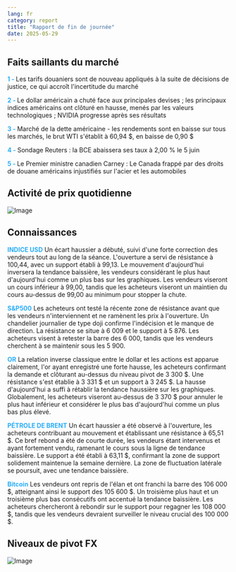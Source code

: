 ```yaml
---
lang: fr
category: report
title: "Rapport de fin de journée"
date: 2025-05-29
---
```



<h2>Faits saillants du marché</h2>
<strong style="color: #2caef7;">1 - </strong> Les tarifs douaniers sont de nouveau appliqués à la suite de décisions de justice, ce qui accroît l'incertitude du marché

<strong style="color: #2caef7;">2 - </strong> Le dollar américain a chuté face aux principales devises ; les principaux indices américains ont clôturé en hausse, menés par les valeurs technologiques ; NVIDIA progresse après ses résultats

<strong style="color: #2caef7;">3 - </strong> Marché de la dette américaine - les rendements sont en baisse sur tous les marchés, le brut WTI s'établit à 60,94 $, en baisse de 0,90 $

<strong style="color: #2caef7;">4 - </strong> Sondage Reuters : la BCE abaissera ses taux à 2,00 % le 5 juin

<strong style="color: #2caef7;">5 - </strong> Le Premier ministre canadien Carney : Le Canada frappé par des droits de douane américains injustifiés sur l'acier et les automobiles



<h2>Activité de prix quotidienne</h2>
<img src="https://markleighedu.github.io/img/May-2025/29-May-2025/price.jpg" alt="Image"/>

<h2>Connaissances</h2>
<strong style="color: #2caef7;">INDICE USD</strong> Un écart haussier a débuté, suivi d'une forte correction des vendeurs tout au long de la séance. L'ouverture a servi de résistance à 100,44, avec un support établi à 99,13. Le mouvement d'aujourd'hui inversera la tendance baissière, les vendeurs considérant le plus haut d'aujourd'hui comme un plus bas sur les graphiques. Les vendeurs viseront un cours inférieur à 99,00, tandis que les acheteurs viseront un maintien du cours au-dessus de 99,00 au minimum pour stopper la chute.

<strong style="color: #2caef7;">S&P500</strong> Les acheteurs ont testé la récente zone de résistance avant que les vendeurs n'interviennent et ne ramènent les prix à l'ouverture. Un chandelier journalier de type doji confirme l'indécision et le manque de direction. La résistance se situe à 6 009 et le support à 5 876. Les acheteurs visent à retester la barre des 6 000, tandis que les vendeurs cherchent à se maintenir sous les 5 900.

<strong style="color: #2caef7;">OR</strong> La relation inverse classique entre le dollar et les actions est apparue clairement, l'or ayant enregistré une forte hausse, les acheteurs confirmant la demande et clôturant au-dessus du niveau pivot de 3 300 $. Une résistance s'est établie à 3 331 $ et un support à 3 245 $. La hausse d'aujourd'hui a suffi à rétablir la tendance haussière sur les graphiques. Globalement, les acheteurs viseront au-dessus de 3 370 $ pour annuler le plus haut inférieur et considérer le plus bas d'aujourd'hui comme un plus bas plus élevé.

<strong style="color: #2caef7;">PÉTROLE DE BRENT</strong> Un écart haussier a été observé à l'ouverture, les acheteurs contribuant au mouvement et établissant une résistance à 65,51 $. Ce bref rebond a été de courte durée, les vendeurs étant intervenus et ayant fortement vendu, ramenant le cours sous la ligne de tendance baissière. Le support a été établi à 63,11 $, confirmant la zone de support solidement maintenue la semaine dernière. La zone de fluctuation latérale se poursuit, avec une tendance baissière.

<strong style="color: #2caef7;">Bitcoin</strong> Les vendeurs ont repris de l'élan et ont franchi la barre des 106 000 $, atteignant ainsi le support des 105 600 $. Un troisième plus haut et un troisième plus bas consécutifs ont accentué la tendance baissière. Les acheteurs chercheront à rebondir sur le support pour regagner les 108 000 $, tandis que les vendeurs devraient surveiller le niveau crucial des 100 000 $.



<h2>Niveaux de pivot FX</h2>
<img src="https://markleighedu.github.io/img/May-2025/29-May-2025/pivot.jpg" alt="Image"/>